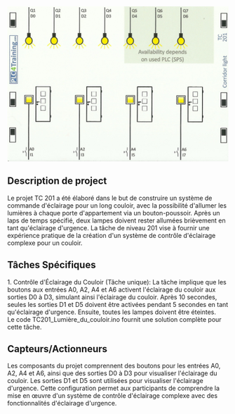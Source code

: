<p align="center">
<img width="700" height="" src="https://github.com/DexterTaha/Controllino-PLC-Sample/blob/main/Training%20Card%20Picture/201.jpg">
</p>
<h2>Description de project</h2>
<p>
  Le projet TC 201 a été élaboré dans le but de construire un système de commande d'éclairage pour un long couloir, avec la possibilité d'allumer les lumières à chaque porte d'appartement via un bouton-poussoir. Après un laps de temps spécifié, deux lampes doivent rester allumées brièvement en tant qu'éclairage d'urgence. La tâche de niveau 201 vise à fournir une expérience pratique de la création d'un système de contrôle d'éclairage complexe pour un couloir.
</p>
<h2>Tâches Spécifiques</h2>
<p>
  1. Contrôle d'Éclairage du Couloir (Tâche unique): La tâche implique que les boutons aux entrées A0, A2, A4 et A6 activent l'éclairage du couloir aux sorties D0 à D3, simulant ainsi l'éclairage du couloir. Après 10 secondes, seules les sorties D1 et D5 doivent être activées pendant 5 secondes en tant qu'éclairage d'urgence. Ensuite, toutes les lampes doivent être éteintes.<br>
  Le code TC201_Lumière_du_couloir.ino fournit une solution complète pour cette tâche.<br>
</p>
<h2>Capteurs/Actionneurs</h2>
<p>
  Les composants du projet comprennent des boutons pour les entrées A0, A2, A4 et A6, ainsi que des sorties D0 à D3 pour visualiser l'éclairage du couloir. Les sorties D1 et D5 sont utilisées pour visualiser l'éclairage d'urgence. Cette configuration permet aux participants de comprendre la mise en œuvre d'un système de contrôle d'éclairage complexe avec des fonctionnalités d'éclairage d'urgence.
</p>

